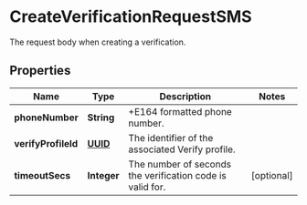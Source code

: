 

# CreateVerificationRequestSMS

The request body when creating a verification.
## Properties

Name | Type | Description | Notes
------------ | ------------- | ------------- | -------------
**phoneNumber** | **String** | +E164 formatted phone number. | 
**verifyProfileId** | [**UUID**](UUID.md) | The identifier of the associated Verify profile. | 
**timeoutSecs** | **Integer** | The number of seconds the verification code is valid for. |  [optional]



